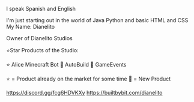 I speak Spanish and English

I'm just starting out in the world of Java
Python and basic HTML and CSS
My Name: Dianelito

Owner of Dianelito Studios

⭐Star Products of the Studio:

⭐ Alice Minecraft Bot
🌟 AutoBuild
🌟 GameEvents

⭐ = Product already on the market for some time
🌟 = New Product



https://discord.gg/fcg6HDVKXy
https://builtbybit.com/dianelito